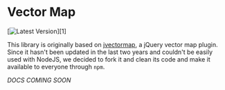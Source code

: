 # Vector Map

[![Latest Version](https://img.shields.io/npm/v/@refactors/vector-map.svg?style=flat-square)][1]

This library is originally based on [jvectormap](http://jvectormap.com/), a jQuery vector map plugin. Since it hasn't been updated in the last two years and couldn't be easily used with NodeJS, we decided to fork it and clean its code and make it available to everyone through `npm`.

*DOCS COMING SOON*
